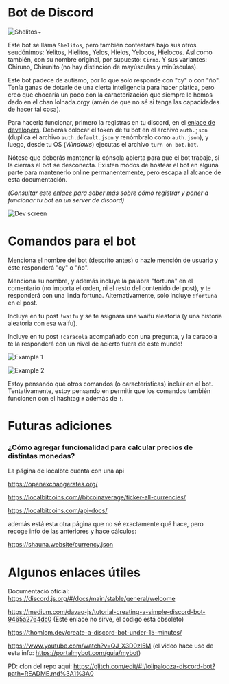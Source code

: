 Bot de Discord
==============

![Shelitos~](https://i.imgur.com/by5JtW6.png)

Este bot se llama `Shelitos`, pero también contestará bajo sus otros seudónimos: Yelitos, Hielitos, Yelos, Hielos, Yelocos, Hielocos. Así como también, con su nombre original, por supuesto: `Cirno`. Y sus variantes: Chiruno, Chirunito (no hay distinción de mayúsculas y minúsculas).

Este bot padece de autismo, por lo que solo responde con "cy" o con "ño". Tenía ganas de dotarle de una cierta inteligencia para hacer plática, pero creo que chocaría un poco con la caracterización que siempre le hemos dado en el chan lolnada.orgy (amén de que no sé si tenga las capacidades de hacer tal cosa).

Para hacerla funcionar, primero la registras en tu discord, en el [enlace de developers](https://discordapp.com/developers/applications/). Deberás colocar el token de tu bot en el archivo `auth.json` (duplica el archivo `auth.default.json` y renómbralo como `auth.json`), y luego, desde tu OS (*Windows*) ejecutas el archivo `turn on bot.bat`.

Nótese que deberás mantener la cónsola abierta para que el bot trabaje, si la cierras el bot se desconecta. Existen modos de hostear el bot en alguna parte para mantenerlo online permanentemente, pero escapa al alcance de esta documentación.

*(Consultar este [enlace](https://thomlom.dev/create-a-discord-bot-under-15-minutes/) para saber más sobre cómo registrar y poner a funcionar tu bot en un server de discord)*

![Dev screen](https://i.imgur.com/7u2OzIN.png)

Comandos para el bot
====================

Menciona el nombre del bot (descrito antes) o hazle mención de usuario y éste responderá "cy" o "ño".

Menciona su nombre, y además incluye la palabra "fortuna" en el comentario (no importa el orden, ni el resto del contenido del post), y te responderá con una linda fortuna. Alternativamente, solo incluye `!fortuna` en el post.

Incluye en tu post `!waifu` y se te asignará una waifu aleatoria (y una historia aleatoria con esa waifu).

Incluye en tu post `!caracola` acompañado con una pregunta, y la caracola te la responderá con un nivel de acierto fuera de este mundo!

![Example 1](https://i.imgur.com/vff4ToO.png)

![Example 2](https://i.imgur.com/JHv40Ad.png)

Estoy pensando qué otros comandos (o características) incluir en el bot. Tentativamente, estoy pensando en permitir que los comandos también funcionen con el hashtag `#` además de `!`.

Futuras adiciones
=================

### ¿Cómo agregar funcionalidad para calcular precios de distintas monedas?

La página de localbtc cuenta con una api

https://openexchangerates.org/

https://localbitcoins.com//bitcoinaverage/ticker-all-currencies/

https://localbitcoins.com/api-docs/

además está esta otra página que no sé exactamente qué hace, pero recoge info de las anteriores y hace cálculos:

https://shauna.website/currency.json

Algunos enlaces útiles
======================
Documentació oficial: https://discord.js.org/#/docs/main/stable/general/welcome

https://medium.com/davao-js/tutorial-creating-a-simple-discord-bot-9465a2764dc0 (Este enlace no sirve, el código está obsoleto)

https://thomlom.dev/create-a-discord-bot-under-15-minutes/

https://www.youtube.com/watch?v=QJ_X3D0zI5M (el video hace uso de esta info: https://portalmybot.com/guia/mybot)

PD: clon del repo aqui: https://glitch.com/edit/#!/lolipalooza-discord-bot?path=README.md%3A1%3A0